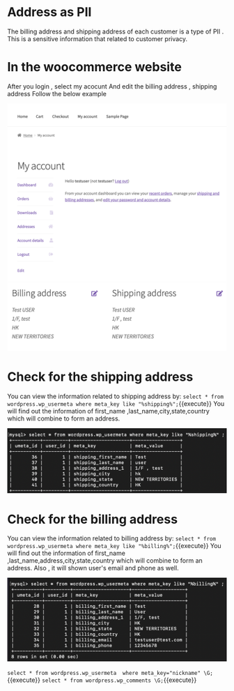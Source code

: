# Address as PII
The billing address and shipping address of each customer is a type of PII . This is a sensitive information that related to customer privacy.



# In the woocommerce website
After you login , select my acocunt
And edit the billing address , shipping address
Follow the below example

![account](./assets/account.png)
![address_example](./assets/address_example.png)
# Check for the shipping address
You can view the information related to shipping address by:
 `select * from wordpress.wp_usermeta where meta_key like "%shipping%";`{{execute}}
 You will find out the information of first_name ,last_name,city,state,country
 which will combine to form an address.

![shipping_query](./assets/shipping_query.png)

# Check for the billing address
 You can view the information related to billing address by:
 `select * from wordpress.wp_usermeta where meta_key like "%billing%";`{{execute}}
 You will find out the information of first_name ,last_name,address,city,state,country
 which will combine to form an address.
Also , it will shown user's email and phone as well.

![billing_query](./assets/billing_query.png)


 `select * from wordpress.wp_usermeta  where meta_key="nickname" \G;`{{execute}}
`select * from wordpress.wp_comments \G;`{{execute}}












